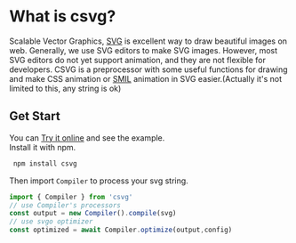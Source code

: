 # What is csvg?

Scalable Vector Graphics, [SVG](https://developer.mozilla.org/en-US/docs/Web/SVG) is excellent way to draw beautiful images on web. Generally, we use SVG editors to make SVG images. However, most SVG editors do not yet support animation, and they are not flexible for developers. CSVG is a preprocessor with some useful functions for drawing and make CSS animation or [SMIL](https://developer.mozilla.org/en-US/docs/Web/SVG/SVG_animation_with_SMIL) animation in SVG easier.(Actually it's not limited to this, any string is ok)   

## Get Start

You can [Try it online](https://csvg-explorer.netlify.app) and see the example.    
Install it with npm.

```sh
 npm install csvg
 ```

 Then import `Compiler` to process your svg string.
 

```ts
import { Compiler } from 'csvg'
// use Compiler's processors
const output = new Compiler().compile(svg)
// use svgo optimizer
const optimized = await Compiler.optimize(output,config)
 ```
